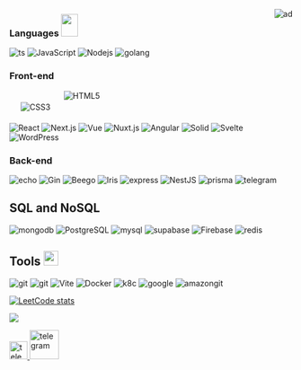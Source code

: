 <img alt="ad"  align="right" 
style="width: auto;"     src="https://camo.githubusercontent.com/63371d36886ee658f5a97401f393e1ab1684b2fd3de674b8f5efc7d410b2a3d0/68747470733a2f2f6d656469612e67697068792e636f6d2f6d656469612f57556c706c634d704f43456d5447427442572f67697068792e676966" />



### Languages <img src="https://user-images.githubusercontent.com/72881348/206250286-b8ee1649-935a-44ca-a699-eb29aea1b0e8.gif" width="30" height="40"/>

<p>
<img align="top" alt="ts" style="max-width: 100%" src="https://img.shields.io/badge/-TypeScript-0A2516?style=flat&amp;logo=TypeScript"/>
<img align="top" alt="JavaScript" style="max-width: 100%" src="https://img.shields.io/badge/-JavaScript-0A2516?style=flat&amp;logo=JavaScript"/>
<img align="top" alt="Nodejs" style="max-width: 100%" src="https://img.shields.io/badge/-Nodejs-0A2516?style=flat&amp;logo=Node.js"/>
<img align="top" alt="golang" style="max-width: 100%" src="https://img.shields.io/badge/-Golang-0A2516?style=flat&amp;logo=Go"/>
</p>
 
### Front-end 

<p align="left">
 <img align="top" alt="CSS3" style="margin: 20px;" src="https://img.shields.io/badge/-CSS3-0A2516?style=flat&amp;logo=css3"/>
 <img align="top" alt="HTML5"  src="https://img.shields.io/badge/-HTML5-0A2516?style=flat&amp;logo=HTML5"/>
 
 <br/>
 
 <img align="top" alt="React"  src="https://img.shields.io/badge/-React-0A2516?style=flat&amp;logo=React"/>
 <img align="top" alt="Next.js" src="https://img.shields.io/badge/-Next.js-0A2516?style=flat&amp;logo=Next.js"/>
 <img align="top" alt="Vue"  src="https://img.shields.io/badge/-Vue.js-0A2516?style=flat&amp;logo=Vue.js"/>
 <img align="top" alt="Nuxt.js" style="max-width: 100%" src="https://img.shields.io/badge/-Nuxt.js-0A2516?style=flat&amp;logo=Nuxt.js"/>
 <img align="top" alt="Angular" style="max-width: 100%" src="https://img.shields.io/badge/-Angular-0A2516?style=flat&amp;logo=Angular"/>
 <img align="top" alt="Solid" style="max-width: 100%" src="https://img.shields.io/badge/-Solid-0A2516?style=flat&amp;logo=Solid"/>
 <img align="top" alt="Svelte" style="max-width: 100%" src="https://img.shields.io/badge/-Svelte-0A2516?style=flat&amp;logo=Svelte"/>
 <img align="top" alt="WordPress" style="max-width: 100%" src="https://img.shields.io/badge/-WordPress-0A2516?style=flat&amp;logo=WordPress"/>
 
</p>



###  Back-end

<p align="left">
 <img align="top" alt="echo" style="max-width: 100%" src="https://img.shields.io/badge/-Echo-0A2516?style=flat&amp;logo=go"/>
 
 <img align="top" alt="Gin" style="max-width: 100%" src="https://img.shields.io/badge/-Gin-0A2516?style=flat&amp;logo=go"/>
 
 <img align="top" alt="Beego" style="max-width: 100%" src="https://img.shields.io/badge/-Beego-0A2516?style=flat&amp;logo=go"/>
 
 <img align="top" alt="Iris" style="max-width: 100%" src="https://img.shields.io/badge/-Iris-0A2516?style=flat&amp;logo=go"/>
 
 <img align="top" alt="express" style="max-width: 100%" src="https://img.shields.io/badge/-express.js-%23197CB1E?style=flat&logo=node.js"/>
 
 
 <img align="top" alt="NestJS" style="max-width: 100%" src="https://img.shields.io/badge/-NestJS-E0234E?style=flat&logo=NestJS"/>
 
 <img align="top" alt="prisma" style="max-width: 100%" src="https://img.shields.io/badge/-prisma-181A1B?style=flat&logo=prisma"/>
 
 <img align="top" alt="telegram" style="max-width: 100%" src="https://img.shields.io/badge/-telegram.bot-26A5E4?style=flat&logo=telegram"/>
 

</p>

## SQL and NoSQL

<p align="left">
 <img align="mongodb" alt="mongodb" style="max-width: 100%" src="https://img.shields.io/badge/-Mongodb-080A0D?style=flat&logo=mongodb"/>
  <img align="PostgreSQL" alt="PostgreSQL" style="max-width: 100%" src="https://img.shields.io/badge/-PostgreSQL-080A0D?style=flat&logo=PostgreSQL"/>
  <img align="mysql" alt="mysql" style="max-width: 100%" src="https://img.shields.io/badge/-MySQL-080A0D?style=flat&logo=mysql"/>
  <img align="supabase" alt="supabase" style="max-width: 100%" src="https://img.shields.io/badge/-supabase-080A0D?style=flat&logo=supabase"/>
  <img align="Firebase" alt="Firebase" style="max-width: 100%" src="https://img.shields.io/badge/-Firebase-080A0D?style=flat&logo=Firebase"/>
  <img align="redis" alt="redis" style="max-width: 100%" src="https://img.shields.io/badge/-Redis-080A0D?style=flat&logo=redis"/>
  
 
</p>

## Tools <img  alt="cote" width="26px" src="https://camo.githubusercontent.com/662490d98da872217819984322ada7eabdb0cf406f49e1efbfd6cdc27e164b3e/68747470733a2f2f656d6f6a69732e736c61636b6d6f6a69732e636f6d2f656d6f6a69732f696d616765732f313632313032343339342f33393039322f6361742d726f6c6c2e6769663f31363231303234333934" />



 
<p align="left" >
   <img align="top" alt="git" style="max-width: 100%" src="https://img.shields.io/badge/-Git-080A0D?style=flat&logo=git"/>
 <img align="top" alt="git" style="max-width: 100%" src="https://img.shields.io/badge/-Webpack-080A0D?style=flat&logo=Webpack"/>
 <img align="top" alt="Vite" style="max-width: 100%" src="https://img.shields.io/badge/-Vite-080A0D?style=flat&logo=Vite"/>
   <img align="top" alt="Docker" style="max-width: 100%" src="https://img.shields.io/badge/-Docker-080A0D?style=flat&logo=Docker"/>
 <img align="top" alt="k8c" style="max-width: 100%" src="https://img.shields.io/badge/-k8c-080A0D?style=flat&logo=kubernetes"/>  
 
 <img align="top" alt="google" style="max-width: 100%" src="https://img.shields.io/badge/-GCP-080A0D?style=flat&logo=google"/>
 <img align="top" alt="amazongit" style="max-width: 100%" src="https://img.shields.io/badge/-AWS-080A0D?style=flat&logo=amazon"/>

 
</p>


<div > 
 
  [![LeetCode stats](https://leetcode-stats-six.vercel.app/?username=GaponovAlexey&theme=dark)](https://leetcode.com/GaponovAlexey/)
 
</div>


![](https://komarev.com/ghpvc/?username=GaponovAlexey) 

<p align="left" >
 <a href="https://www.linkedin.com/in/gaponovalexey/" >
     <img alt="telegram" width="32px" src="https://user-images.githubusercontent.com/72881348/206057960-640d818a-975a-48ae-9476-0e77a8696d28.png "  /> 
 </a>
 <a href="https://t.me/Alexey_Gaponov" >
    <img alt="telegram" width="52px" src="https://user-images.githubusercontent.com/72881348/206057427-a2682b87-c6c4-4a8f-b833-35733e0c7290.png "  />
 </a>
</p>


